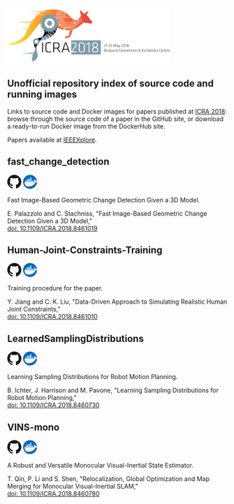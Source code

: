 [<img src="logo.png">](https://icra2018.org/)

## Unofficial repository index of source code and running images

Links to source code and Docker images for papers published at [ICRA 2018](https://icra2018.org/): browse through the source code of a paper in the GitHub site, or download a ready-to-run Docker image from the DockerHub site.

Papers available at [IEEEXplore](https://ieeexplore.ieee.org/xpl/mostRecentIssue.jsp?punumber=8449910).

## fast_change_detection

[![GitHub](GitHub-Mark-32px.png)](https://github.com/ICRA-2018/fast_change_detection/tree/develop)
[![DockerHub](docker.png)](https://hub.docker.com/r/icra2018/fast-change-detection)

Fast Image-Based Geometric Change Detection Given a 3D Model.

E. Palazzolo and C. Stachniss, "Fast Image-Based Geometric Change Detection Given a 3D Model,"<br/>
[doi: 10.1109/ICRA.2018.8461019](https://doi.org/10.1109/ICRA.2018.8461019)

## Human-Joint-Constraints-Training
[![GitHub](GitHub-Mark-32px.png)](https://github.com/ICRA-2018/Human-Joint-Constraints-Training)
[![DockerHub](docker.png)](https://hub.docker.com/r/icra2018/human-joint-constraints-training)

Training procedure for the paper.

Y. Jiang and C. K. Liu, "Data-Driven Approach to Simulating Realistic Human Joint Constraints,"<br/>
[doi: 10.1109/ICRA.2018.8461010](https://doi.org/10.1109/ICRA.2018.8461010)

## LearnedSamplingDistributions
[![GitHub](GitHub-Mark-32px.png)](https://github.com/ICRA-2018/LearnedSamplingDistributions/tree/develop)
[![DockerHub](docker.png)](https://hub.docker.com/r/icra2018/learnedsamplingdistributions)

Learning Sampling Distributions for Robot Motion Planning.

B. Ichter, J. Harrison and M. Pavone, "Learning Sampling Distributions for Robot Motion Planning,"<br/>
[doi: 10.1109/ICRA.2018.8460730](https://doi.org/10.1109/ICRA.2018.8460730)

## VINS-mono
[![GitHub](GitHub-Mark-32px.png)](https://github.com/ICRA-2018/VINS-Mono/tree/develop)
[![DockerHub](docker.png)](https://hub.docker.com/r/icra2018/vins-mono)

A Robust and Versatile Monocular Visual-Inertial State Estimator.

T. Qin, P. Li and S. Shen, "Relocalization, Global Optimization and Map Merging for Monocular Visual-Inertial SLAM,"<br/>
[doi: 10.1109/ICRA.2018.8460780](https://doi.org/10.1109/ICRA.2018.8460780)

